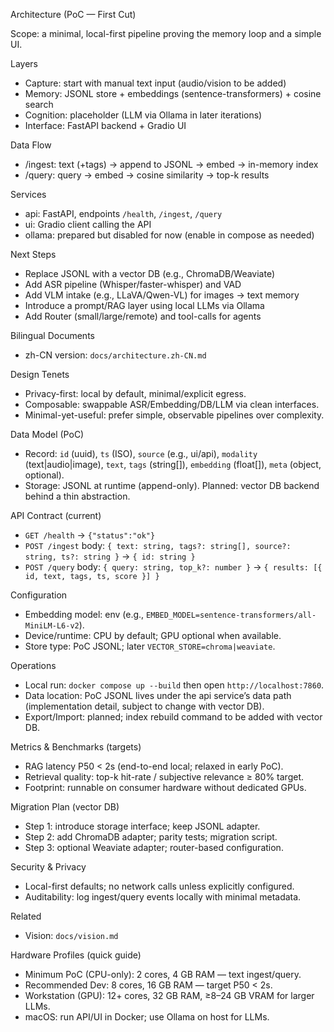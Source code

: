 Architecture (PoC — First Cut)

Scope: a minimal, local-first pipeline proving the memory loop and a simple UI.

Layers
- Capture: start with manual text input (audio/vision to be added)
- Memory: JSONL store + embeddings (sentence-transformers) + cosine search
- Cognition: placeholder (LLM via Ollama in later iterations)
- Interface: FastAPI backend + Gradio UI

Data Flow
- /ingest: text (+tags) → append to JSONL → embed → in-memory index
- /query: query → embed → cosine similarity → top-k results

Services
- api: FastAPI, endpoints `/health`, `/ingest`, `/query`
- ui: Gradio client calling the API
- ollama: prepared but disabled for now (enable in compose as needed)

Next Steps
- Replace JSONL with a vector DB (e.g., ChromaDB/Weaviate)
- Add ASR pipeline (Whisper/faster-whisper) and VAD
- Add VLM intake (e.g., LLaVA/Qwen-VL) for images → text memory
- Introduce a prompt/RAG layer using local LLMs via Ollama
- Add Router (small/large/remote) and tool-calls for agents

Bilingual Documents
- zh-CN version: `docs/architecture.zh-CN.md`

Design Tenets
- Privacy-first: local by default, minimal/explicit egress.
- Composable: swappable ASR/Embedding/DB/LLM via clean interfaces.
- Minimal-yet-useful: prefer simple, observable pipelines over complexity.

Data Model (PoC)
- Record: `id` (uuid), `ts` (ISO), `source` (e.g., ui/api), `modality` (text|audio|image), `text`, `tags` (string[]), `embedding` (float[]), `meta` (object, optional).
- Storage: JSONL at runtime (append-only). Planned: vector DB backend behind a thin abstraction.

API Contract (current)
- `GET /health` → `{"status":"ok"}`
- `POST /ingest` body: `{ text: string, tags?: string[], source?: string, ts?: string }` → `{ id: string }`
- `POST /query` body: `{ query: string, top_k?: number }` → `{ results: [{ id, text, tags, ts, score }] }`

Configuration
- Embedding model: env (e.g., `EMBED_MODEL=sentence-transformers/all-MiniLM-L6-v2`).
- Device/runtime: CPU by default; GPU optional when available.
- Store type: PoC JSONL; later `VECTOR_STORE=chroma|weaviate`.

Operations
- Local run: `docker compose up --build` then open `http://localhost:7860`.
- Data location: PoC JSONL lives under the api service’s data path (implementation detail, subject to change with vector DB).
- Export/Import: planned; index rebuild command to be added with vector DB.

Metrics & Benchmarks (targets)
- RAG latency P50 < 2s (end-to-end local; relaxed in early PoC).
- Retrieval quality: top-k hit-rate / subjective relevance ≥ 80% target.
- Footprint: runnable on consumer hardware without dedicated GPUs.

Migration Plan (vector DB)
- Step 1: introduce storage interface; keep JSONL adapter.
- Step 2: add ChromaDB adapter; parity tests; migration script.
- Step 3: optional Weaviate adapter; router-based configuration.

Security & Privacy
- Local-first defaults; no network calls unless explicitly configured.
- Auditability: log ingest/query events locally with minimal metadata.

Related
- Vision: `docs/vision.md`

Hardware Profiles (quick guide)
- Minimum PoC (CPU-only): 2 cores, 4 GB RAM — text ingest/query.
- Recommended Dev: 8 cores, 16 GB RAM — target P50 < 2s.
- Workstation (GPU): 12+ cores, 32 GB RAM, ≥8–24 GB VRAM for larger LLMs.
- macOS: run API/UI in Docker; use Ollama on host for LLMs.
